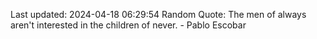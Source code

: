 Last updated: 2024-04-18 06:29:54
Random Quote: The men of always aren't interested in the children of never. - Pablo Escobar